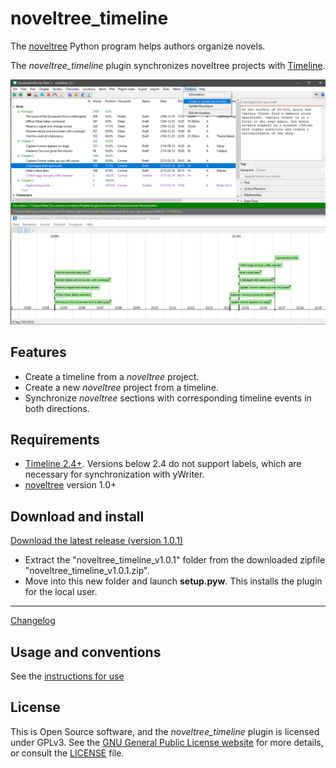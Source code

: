# noveltree_timeline

The [noveltree](https://peter88213.github.io/noveltree/) Python program helps authors organize novels.  

The *noveltree_timeline* plugin synchronizes noveltree projects with [Timeline](http://thetimelineproj.sourceforge.net/).

![Screenshot](Screenshots/screen01.png)

## Features

- Create a timeline from a *noveltree* project.
- Create a new *noveltree* project from a timeline.
- Synchronize *noveltree* sections with corresponding timeline events in both directions.


## Requirements

- [Timeline 2.4+](https://sourceforge.net/projects/thetimelineproj/). Versions below 2.4 do not support labels, which are necessary for synchronization with yWriter.
- [noveltree](https://peter88213.github.io/noveltree/) version 1.0+


## Download and install

[Download the latest release (version 1.0.1)](https://github.com/peter88213/noveltree_timeline/raw/main/dist/noveltree_timeline_v1.0.1.zip)

- Extract the "noveltree_timeline_v1.0.1" folder from the downloaded zipfile "noveltree_timeline_v1.0.1.zip".
- Move into this new folder and launch **setup.pyw**. This installs the plugin for the local user.

---

[Changelog](changelog)

## Usage and conventions

See the [instructions for use](usage)

## License

This is Open Source software, and the *noveltree_timeline* plugin is licensed under GPLv3. See the
[GNU General Public License website](https://www.gnu.org/licenses/gpl-3.0.en.html) for more
details, or consult the [LICENSE](https://github.com/peter88213/noveltree_timeline/blob/main/LICENSE) file.


 




